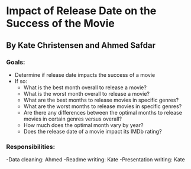 # Impact of Release Date on the Success of the Movie


## By Kate Christensen and Ahmed Safdar

### Goals:
   - Determine if release date impacts the success of a movie
   - If so:
       - What is the best month overall to release a movie?
       - What is the worst month overall to release a movie?
       - What are the best months to release movies in specific genres?
       - What are the worst months to release movies in specific genres?
       - Are there any differences between the optimal months to release movies in certain genres versus overall?
       - How much does the optimal month vary by year?
       - Does the release date of a movie impact its IMDb rating?
        
### Responsibilities:
   -Data cleaning: Ahmed
   -Readme writing: Kate
   -Presentation writing: Kate

